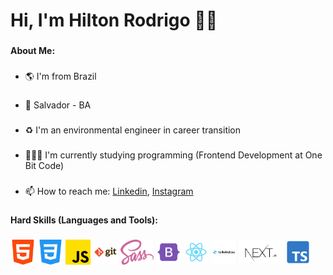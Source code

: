 <h1>Hi, I'm Hilton Rodrigo 👋🏽</h1>

###

**About Me:**

###

- :earth_americas: I'm from Brazil

###

- 📍 Salvador - BA

###

- ♻️ I'm an environmental engineer in career transition

###

- 👨🏽‍💻 I'm currently studying programming (Frontend Development at One Bit Code)

###

- 📫 How to reach me: <a href="https://www.linkedin.com/in/hrodrigomota/" target="_blank">Linkedin</a>, <a href="https://www.instagram.com/hrodrigomota" target="_blank">Instagram</a>

###

**Hard Skills (Languages and Tools):**

###

<div align="left">
  <img height="40" src="./images/html-5.png" alt="HTML logo">
  <img height="40" src="./images/css-3.png" alt="CSS logo">
  <img height="40" src="./images/js.png" alt="JavaScript logo">
  <img height="40" src="./images/git.png" alt="Git logo">
  <img height="40" src="./images/sass.svg" alt="SASS logo">
  <img height="40" src="./images/bootstrap.png" alt="Bootstrap logo">
  <img height="40" src="./images/react.png" alt="React logo">
  <img height="40" src="./images/tailwind-css.png" alt="TailwnindCSS logo">
  <img height="40" src="./images/nextjs.jpg" alt="Nextjs logo">
  <img height="40" src="./images/typescript.png" alt="TypeScript logo">
</div>


<!--
**hrodrigomota/hrodrigomota** is a ✨ _special_ ✨ repository because its `README.md` (this file) appears on your GitHub profile.

Here are some ideas to get you started:

- 🔭 I’m currently working on ...
- 🌱 I’m currently learning ...
- 👯 I’m looking to collaborate on ...
- 🤔 I’m looking for help with ...
- 💬 Ask me about ...
- 📫 How to reach me: ...
- 😄 Pronouns: ...
- ⚡ Fun fact: ...
-->
